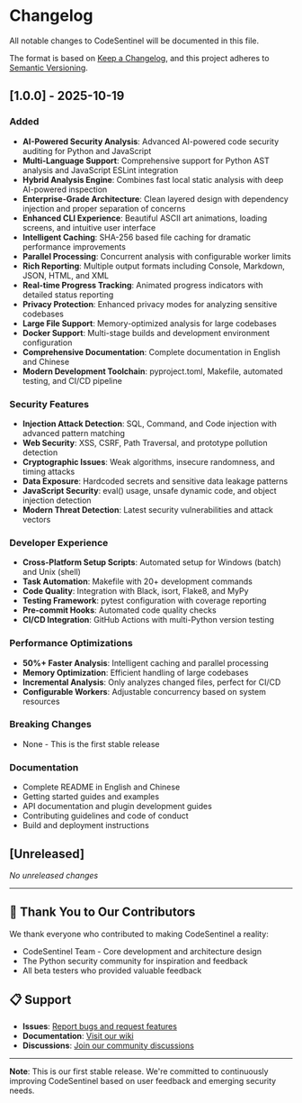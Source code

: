 # Changelog

All notable changes to CodeSentinel will be documented in this file.

The format is based on [Keep a Changelog](https://keepachangelog.com/en/1.0.0/),
and this project adheres to [Semantic Versioning](https://semver.org/spec/v2.0.0.html).

## [1.0.0] - 2025-10-19

### Added
- **AI-Powered Security Analysis**: Advanced AI-powered code security auditing for Python and JavaScript
- **Multi-Language Support**: Comprehensive support for Python AST analysis and JavaScript ESLint integration
- **Hybrid Analysis Engine**: Combines fast local static analysis with deep AI-powered inspection
- **Enterprise-Grade Architecture**: Clean layered design with dependency injection and proper separation of concerns
- **Enhanced CLI Experience**: Beautiful ASCII art animations, loading screens, and intuitive user interface
- **Intelligent Caching**: SHA-256 based file caching for dramatic performance improvements
- **Parallel Processing**: Concurrent analysis with configurable worker limits
- **Rich Reporting**: Multiple output formats including Console, Markdown, JSON, HTML, and XML
- **Real-time Progress Tracking**: Animated progress indicators with detailed status reporting
- **Privacy Protection**: Enhanced privacy modes for analyzing sensitive codebases
- **Large File Support**: Memory-optimized analysis for large codebases
- **Docker Support**: Multi-stage builds and development environment configuration
- **Comprehensive Documentation**: Complete documentation in English and Chinese
- **Modern Development Toolchain**: pyproject.toml, Makefile, automated testing, and CI/CD pipeline

### Security Features
- **Injection Attack Detection**: SQL, Command, and Code injection with advanced pattern matching
- **Web Security**: XSS, CSRF, Path Traversal, and prototype pollution detection
- **Cryptographic Issues**: Weak algorithms, insecure randomness, and timing attacks
- **Data Exposure**: Hardcoded secrets and sensitive data leakage patterns
- **JavaScript Security**: eval() usage, unsafe dynamic code, and object injection detection
- **Modern Threat Detection**: Latest security vulnerabilities and attack vectors

### Developer Experience
- **Cross-Platform Setup Scripts**: Automated setup for Windows (batch) and Unix (shell)
- **Task Automation**: Makefile with 20+ development commands
- **Code Quality**: Integration with Black, isort, Flake8, and MyPy
- **Testing Framework**: pytest configuration with coverage reporting
- **Pre-commit Hooks**: Automated code quality checks
- **CI/CD Integration**: GitHub Actions with multi-Python version testing

### Performance Optimizations
- **50%+ Faster Analysis**: Intelligent caching and parallel processing
- **Memory Optimization**: Efficient handling of large codebases
- **Incremental Analysis**: Only analyzes changed files, perfect for CI/CD
- **Configurable Workers**: Adjustable concurrency based on system resources

### Breaking Changes
- None - This is the first stable release

### Documentation
- Complete README in English and Chinese
- Getting started guides and examples
- API documentation and plugin development guides
- Contributing guidelines and code of conduct
- Build and deployment instructions

## [Unreleased]

*No unreleased changes*

---

## 🎉 Thank You to Our Contributors

We thank everyone who contributed to making CodeSentinel a reality:

- CodeSentinel Team - Core development and architecture design
- The Python security community for inspiration and feedback
- All beta testers who provided valuable feedback

## 📋 Support

- **Issues**: [Report bugs and request features](https://github.com/superFRANK666/CodeSentinel/issues)
- **Documentation**: [Visit our wiki](https://github.com/superFRANK666/CodeSentinel/wiki)
- **Discussions**: [Join our community discussions](https://github.com/superFRANK666/CodeSentinel/discussions)

---

**Note**: This is our first stable release. We're committed to continuously improving CodeSentinel based on user feedback and emerging security needs.